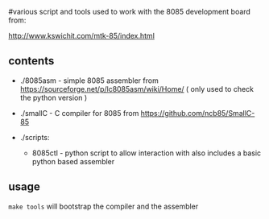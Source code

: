 
#various script and tools used to work with the 8085 development board from:

http://www.kswichit.com/mtk-85/index.html

## contents 

* ./8085asm - simple 8085 assembler from https://sourceforge.net/p/lc8085asm/wiki/Home/ ( only used to check the python version )

* ./smallC - C compiler for 8085 from https://github.com/ncb85/SmallC-85

* ./scripts:
  - 8085ctl - python script to allow interaction with also includes a basic python based assembler

## usage

``` make tools ``` will bootstrap the compiler and the assembler

